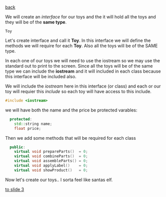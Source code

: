 [back](./page01.md)

We will create an *interface* for our toys and the it will hold all the toys and they will be of the **same type**.


```
Toy
```

Let's create interface and call it **Toy**. In this interface we will define the methods we will require for each **Toy**.
Also all the toys will be of the SAME type.


In each one of our toys we will need to use the iostream so we may use the standard out to print to the screen. Since all the toys will be of the same type we can include the **iostream** and it will included in each class because this interface will be included also.

We will include the *iostream* here in this interface (or class) and each or our toy will requier this *include* so each toy will have access to this include.
```cpp
#include <iostream>
```

we will have both the name and the price be protected varables:
```cpp
  protected:
    std::string name;
    float price;
```
Then we add some methods that will be required for each class
```cpp
  public:
    virtual void prepareParts()  = 0;
    virtual void combineParts()  = 0;
    virtual void assembleParts() = 0;
    virtual void applyLabel()    = 0;
    virtual void showProduct()   = 0;
```

Now let's create our toys.. I sorta feel like santas elf.



[to slide 3](./page03.md)
